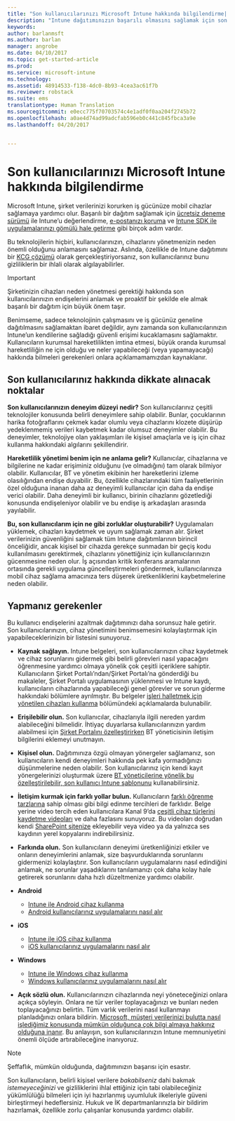 ```yaml
---
title: "Son kullanıcılarınızı Microsoft Intune hakkında bilgilendirme| Microsoft Intune"
description: "Intune dağıtımınızın başarılı olmasını sağlamak için son kullanıcılarınızla bilgi paylaşın."
keywords: 
author: barlanmsft
ms.author: barlan
manager: angrobe
ms.date: 04/10/2017
ms.topic: get-started-article
ms.prod: 
ms.service: microsoft-intune
ms.technology: 
ms.assetid: 48914533-f138-4dc0-8b93-4cea3ac61f7b
ms.reviewer: robstack
ms.suite: ems
translationtype: Human Translation
ms.sourcegitcommit: e0ecc775f70703574c4e1adf0f0aa204f2745b72
ms.openlocfilehash: a0ae4d74ad99adcfab596eb0c441c845fbca3a9e
ms.lasthandoff: 04/20/2017


---
```


# <a name="how-to-educate-your-end-users-about-microsoft-intune"></a>Son kullanıcılarınızı Microsoft Intune hakkında bilgilendirme

Microsoft Intune, şirket verilerinizi korurken iş gücünüze mobil cihazlar sağlamaya yardımcı olur. Başarılı bir dağıtım sağlamak için [ücretsiz deneme sürümü](/Intune/Understand/mobile-device-management-trial-guide-microsoft-intune) ile Intune’u değerlendirme, [e-postanızı koruma](https://docs.microsoft.com/intune/understand-explore/common-ways-to-use-intune#protecting-your-on-premises-email-and-data-so-it-can-be-safely-accessed-by-mobile-devices) ve [Intune SDK ile uygulamalarınızı gömülü hale getirme](/intune/develop/intune-app-sdk) gibi birçok adım vardır.

Bu teknolojilerin hiçbiri, kullanıcılarınızın, cihazlarını yönetmenizin neden önemli olduğunu anlamasını sağlamaz. Aslında, özellikle de Intune dağıtımını bir [KCG çözümü](/enterprise-mobility-security/solutions/byod-design-considerations-guide) olarak gerçekleştiriyorsanız, son kullanıcılarınız bunu gizliliklerin bir ihlali olarak algılayabilirler.

> [!Important]
> Şirketinizin cihazları neden yönetmesi gerektiği hakkında son kullanıcılarınızın endişelerini anlamak ve proaktif bir şekilde ele almak başarılı bir dağıtım için büyük önem taşır.

Benimseme, sadece teknolojinin çalışmasını ve iş gücünüz geneline dağıtılmasını sağlamaktan ibaret değildir, aynı zamanda son kullanıcılarınızın Intune’un kendilerine sağladığı güvenli erişimi kucaklamasını sağlamaktır. Kullanıcıların kurumsal hareketlilikten imtina etmesi, büyük oranda kurumsal hareketliliğin ne için olduğu ve neler yapabileceği (veya yapamayacağı) hakkında bilmeleri gerekenleri onlara açıklamamamızdan kaynaklanır.

## <a name="things-to-consider-about-your-end-users"></a>Son kullanıcılarınız hakkında dikkate alınacak noktalar

__Son kullanıcılarınızın deneyim düzeyi nedir?__ Son kullanıcılarınız çeşitli teknolojiler konusunda belirli deneyimlere sahip olabilir. Bunlar, çocuklarının harika fotoğraflarını çekmek kadar olumlu veya cihazlarını klozete düşürüp yedeklenmemiş verileri kaybetmek kadar olumsuz deneyimler olabilir. Bu deneyimler, teknolojiye olan yaklaşımları ile kişisel amaçlarla ve iş için cihaz kullanma hakkındaki algılarını şekillendirir.

__Hareketlilik yönetimi benim için ne anlama gelir?__ Kullanıcılar, cihazlarına ve bilgilerine ne kadar erişiminiz olduğunu (ve olmadığını) tam olarak bilmiyor olabilir. Kullanıcılar, BT ve yönetim ekibinin her hareketlerini izleme olasılığından endişe duyabilir. Bu, özellikle cihazlarındaki tüm faaliyetlerinin özel olduğuna inanan daha az deneyimli kullanıcılar için daha da endişe verici olabilir. Daha deneyimli bir kullanıcı, birinin cihazlarını gözetlediği konusunda endişeleniyor olabilir ve bu endişe iş arkadaşları arasında yayılabilir.

__Bu, son kullanıcılarım için ne gibi zorluklar oluşturabilir?__ Uygulamaları yüklemek, cihazları kaydetmek ve uyum sağlamak zaman alır. Şirket verilerinizin güvenliğini sağlamak tüm Intune dağıtımlarının birincil önceliğidir, ancak kişisel bir cihazda gerekçe sunmadan bir geçiş kodu kullanılmasını gerektirmek, cihazlarını yönettiğiniz için kullanıcılarınızın gücenmesine neden olur. İş açısından kritik konferans aramalarının ortasında gerekli uygulama güncelleştirmeleri göndermek, kullanıcılarınıza mobil cihaz sağlama amacınıza ters düşerek üretkenliklerini kaybetmelerine neden olabilir.

## <a name="things-you-should-do"></a>Yapmanız gerekenler

Bu kullanıcı endişelerini azaltmak dağıtımınızı daha sorunsuz hale getirir. Son kullanıcılarınızın, cihaz yönetimini benimsemesini kolaylaştırmak için yapabileceklerinizin bir listesini sunuyoruz.

* __Kaynak sağlayın.__ Intune belgeleri, son kullanıcılarınızın cihaz kaydetmek ve cihaz sorunlarını gidermek gibi belirli görevleri nasıl yapacağını öğrenmesine yardımcı olmaya yönelik çok çeşitli içeriklere sahiptir. Kullanıcıların Şirket Portalı’ndan/Şirket Portalı’na gönderdiği bu makaleler, Şirket Portalı uygulamasının yüklenmesi ve Intune kaydı, kullanıcıların cihazlarında yapabileceği genel görevler ve sorun giderme hakkındaki bölümlere ayrılmıştır. Bu belgeler [işleri halletmek için yönetilen cihazları kullanma](/Intune/EndUser/use-managed-devices-to-get-work-done) bölümündeki açıklamalarda bulunabilir.

* __Erişilebilir olun.__ Son kullanıcılar, cihazlarıyla ilgili nereden yardım alabileceğini bilmelidir. İhtiyaç duyarlarsa kullanıcılarınızın yardım alabilmesi için [Şirket Portalını özelleştirirken](/Intune/get-started/start-with-a-paid-subscription-to-microsoft-intune-step-7) BT yöneticisinin iletişim bilgilerini eklemeyi unutmayın.

* __Kişisel olun.__ Dağıtımınıza özgü olmayan yönergeler sağlamanız, son kullanıcıların kendi deneyimleri hakkında pek kafa yormadığınızı düşünmelerine neden olabilir. Son kullanıcılarınız için kendi kayıt yönergelerinizi oluşturmak üzere [BT yöneticilerine yönelik bu özelleştirilebilir, son kullanıcı Intune şablonunu](https://gallery.technet.microsoft.com/office/Intune-End-User-Enrollment-3a0c9b0c) kullanabilirsiniz.

* __İletişim kurmak için farklı yollar bulun.__ Kullanıcıların [farklı öğrenme tarzlarına](http://www.umassd.edu/dss/resources/facultystaff/howtoteachandaccommodate/howtoaccommodatedifferentlearningstyles/) sahip olması gibi bilgi edinme tercihleri de farklıdır. Belge yerine video tercih eden kullanıcılara Kanal 9’da [çeşitli cihaz türlerini kaydetme videoları](https://channel9.msdn.com/Series/IntuneEnrollment) ve daha fazlasını sunuyoruz. Bu videoları doğrudan kendi [SharePoint sitenize](https://support.office.com/article/Embed-a-video-from-Office-365-Video-59e19984-c34e-4be8-889b-f6fa93910581) ekleyebilir veya video ya da yalnızca ses kaydının yerel kopyalarını indirebilirsiniz.

* __Farkında olun.__ Son kullanıcıların deneyimi üretkenliğinizi etkiler ve onların deneyimlerini anlamak, size başvurduklarında sorunlarını gidermenizi kolaylaştırır. Son kullanıcıların uygulamalarını nasıl edindiğini anlamak, ne sorunlar yaşadıklarını tanılamanızı çok daha kolay hale getirerek sorunlarını daha hızlı düzeltmenize yardımcı olabilir.

* **Android**
  * [Intune ile Android cihaz kullanma](https://docs.microsoft.com/Intune/EndUser/using-your-android-device-with-intune)
  * [Android kullanıcılarınız uygulamalarını nasıl alır](how-your-android-users-get-their-apps.md)

* **iOS**
  * [Intune ile iOS cihaz kullanma](https://docs.microsoft.com/intune-user-help/using-your-ios-or-macos-device-with-intune)
  * [iOS kullanıcılarınız uygulamalarını nasıl alır](how-your-ios-users-get-their-apps.md)

* **Windows**
  * [Intune ile Windows cihaz kullanma](https://docs.microsoft.com/Intune/EndUser/using-your-windows-device-with-intune)
  * [Windows kullanıcılarınız uygulamalarını nasıl alır](how-your-windows-users-get-their-apps.md)

* __Açık sözlü olun.__ Kullanıcılarınızın cihazlarında neyi yöneteceğinizi onlara açıkça söyleyin. Onlara ne tür veriler toplayacağınızı ve bunları neden toplayacağınızı belirtin. Tüm varlık verilerini nasıl kullanmayı planladığınızı onlara bildirin. [Microsoft, müşteri verilerinizi bulutta nasıl işlediğimiz konusunda mümkün olduğunca çok bilgi almaya hakkınız olduğuna inanır](https://www.microsoft.com/trustcenter/about/transparency). Bu anlayışın, son kullanıcılarınızın Intune memnuniyetini önemli ölçüde artırabileceğine inanıyoruz.

>[!Note]
> Şeffaflık, mümkün olduğunda, dağıtımınızın başarısı için esastır.

Son kullanıcıların, belirli kişisel verilere *bakabilseniz* dahi bakmak *istemeyeceğinizi* ve gizliliklerini ihlal ettiğiniz için tabi olabileceğiniz yükümlülüğü bilmeleri için iyi hazırlanmış uyumluluk ilkeleriyle güveni birleştirmeyi hedeflersiniz. Hukuk ve İK departmanlarınızla bir bildirim hazırlamak, özellikle zorlu çalışanlar konusunda yardımcı olabilir.

